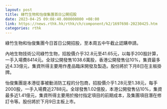 ```yaml
---
layout: post
title: 綠竹生物和怡俊集團首日公開招股
date: 2023-04-25 09:08:40.000000000 +08:00
link: https://news.rthk.hk/rthk/ch/component/k2/1697698-20230425.htm
categories: rthk
---
```


綠竹生物和怡俊集團今日首日公開招股，至本周五中午截止認購申請。

內地生物技術公司綠竹生物，招股價介乎32.8元至41.65元，以每手200股計算，一手入場費8414元。全球公開發售1038.6萬股，香港公開發售佔10%，集資最多近4.33億元，集資所得主要用作產品臨床開發及製造。股份將於下月8日在主板掛牌。

怡俊集團是本港從事被動消防工程的分包商，招股價介乎1.28元至1.38元，每手2000股，一手入場費近2788元。全球發售1.02億股，本港公開發售佔10%，集資最多近1.41億元，集資所得主要用於撥付指定項目的前期成本，及集團項目潛在修訂令等。股份將於下月9日主板上市。
